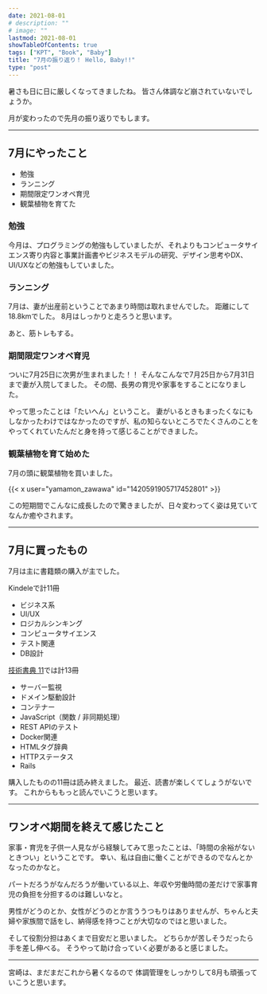 ```yaml
---
date: 2021-08-01
# description: ""
# image: ""
lastmod: 2021-08-01
showTableOfContents: true
tags: ["KPT", "Book", "Baby"]
title: "7月の振り返り！ Hello, Baby!!"
type: "post"
---
```


暑さも日に日に厳しくなってきましたね。
皆さん体調など崩されていないでしょうか。

月が変わったので先月の振り返りでもします。

---

## 7月にやったこと

- 勉強
- ランニング
- 期間限定ワンオペ育児
- 観葉植物を育てた

### 勉強

今月は、プログラミングの勉強もしていましたが、それよりもコンピュータサイエンス寄り内容と事業計画書やビジネスモデルの研究、デザイン思考やDX、UI/UXなどの勉強もしていました。

### ランニング

7月は、妻が出産前ということであまり時間は取れませんでした。
距離にして18.8kmでした。
8月はしっかりと走ろうと思います。

あと、筋トレもする。

### 期間限定ワンオペ育児

ついに7月25日に次男が生まれました！！
そんなこんなで7月25日から7月31日まで妻が入院してました。
その間、長男の育児や家事をすることになりました。

やって思ったことは「たいへん」ということ。
妻がいるときもまったくなにもしなかったわけではなかったのですが、私の知らないところでたくさんのことをやってくれていたんだと身を持って感じることができました。

### 観葉植物を育て始めた

7月の頭に観葉植物を買いました。

{{< x user="yamamon_zawawa" id="1420591905717452801" >}}

この短期間でこんなに成長したので驚きましたが、日々変わってく姿は見ていてなんか癒やされます。

---

## 7月に買ったもの

7月は主に書籍類の購入が主でした。

Kindeleで計11冊

- ビジネス系
- UI/UX
- ロジカルシンキング
- コンピュータサイエンス
- テスト関連
- DB設計

[技術書典 11](https://techbookfest.org/)では計13冊

- サーバー監視
- ドメイン駆動設計
- コンテナー
- JavaScript（関数 / 非同期処理）
- REST APIのテスト
- Docker関連
- HTMLタグ辞典
- HTTPステータス
- Rails

購入したものの11冊は読み終えました。
最近、読書が楽しくてしょうがないです。
これからももっと読んでいこうと思います。

---

## ワンオペ期間を終えて感じたこと

家事・育児を子供一人見ながら経験してみて思ったことは、「時間の余裕がないときつい」ということです。
幸い、私は自由に働くことができるのでなんとかなったのかなと。

パートだろうがなんだろうが働いている以上、年収や労働時間の差だけで家事育児の負担を分担するのは難しいなと。

男性がどうのとか、女性がどうのとか言ううつもりはありませんが、ちゃんと夫婦や家族間で話をし、納得感を持つことが大切なのではと思いました。

そして役割分担はあくまで目安だと思いました。
どちらかが苦しそうだったら手を差し伸べる。
そうやって助け合っていく必要があると感じました。

---

宮崎は、まだまだこれから暑くなるので
体調管理をしっかりして8月も頑張っていこうと思います。
